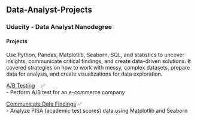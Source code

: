 ## Data-Analyst-Projects

### Udacity - Data Analyst Nanodegree

#### Projects

Use Python, Pandas, Matplotlib, Seaborn, SQL, and statistics to uncover insights, communicate critical findings, and create data-driven solutions. It covered strategies on how to work with messy, complex datasets, prepare data for analysis, and create visualizations for data exploration.

[A/B Testing](AB%20Testing) &nbsp;&nbsp; :white_check_mark:<br/>
-&nbsp;Perform A/B test for an e-commerce company<br/>

[Communicate Data Findings](Communicate%20Data%20project) :white_check_mark:<br/>
-&nbsp;Analyze PISA (academic test scores) data using Matplotlib and Seaborn<br/>



